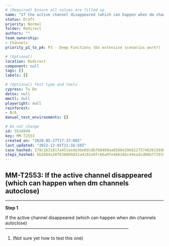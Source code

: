 ```yaml
---
# (Required) Ensure all values are filled up
name: "If the active channel disappeared (which can happen when dm channels autoclose)"
status: Draft
priority: Normal
folder: Redirect
authors: ""
team_ownership: 
- Channels
priority_p1_to_p4: P3 - Deep Functions (Do extensive scenarios work?)

# (Optional)
location: Redirect
component: null
tags: []
labels: []

# (Optional) Test type and tools
cypress: To Do
detox: null
mmctl: null
playwright: null
rainforest: 
- N/A
manual_test_environments: []

# Do not change
id: 5534949
key: MM-T2553
created_on: "2020-05-27T17:37:00Z"
last_updated: "2022-12-01T21:16:50Z"
case_hashed: 278c1b3181fa451eede36e0dcdb768409aa0560e2966227574626156984aec1ff5a1616bf7e8b4dd0da2fe984ed2e3fa
steps_hashed: bb2684a30f638069d31a4102a9fc66a9fe48616bc44eadcd08b7f29190aee218e6cc25eee527beda5c6cb8eb3a12c35a
---
```


<!-- (Auto-generated) Based on frontmatter's "key" and "name" -->

## MM-T2553: If the active channel disappeared (which can happen when dm channels autoclose)

---

**Step 1**

If the active channel disappeared (which can happen when dm channels autoclose)\
————————————————————————————

1. (Not sure yet how to test this one)
